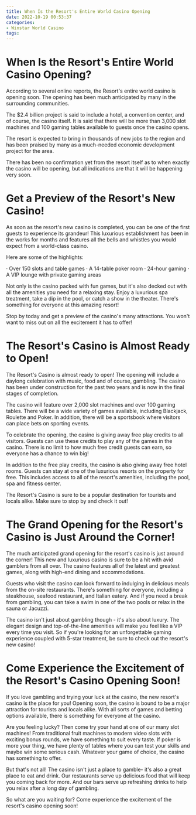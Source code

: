 ```yaml
---
title: When Is the Resort's Entire World Casino Opening
date: 2022-10-19 00:53:37
categories:
- Winstar World Casino
tags:
---
```



#  When Is the Resort's Entire World Casino Opening?

According to several online reports, the Resort's entire world casino is opening soon. The opening has been much anticipated by many in the surrounding communities.

The $2.4 billion project is said to include a hotel, a convention center, and of course, the casino itself. It is said that there will be more than 3,000 slot machines and 100 gaming tables available to guests once the casino opens.

The resort is expected to bring in thousands of new jobs to the region and has been praised by many as a much-needed economic development project for the area.

There has been no confirmation yet from the resort itself as to when exactly the casino will be opening, but all indications are that it will be happening very soon.

#  Get a Preview of the Resort's New Casino!

As soon as the resort's new casino is completed, you can be one of the first guests to experience its grandeur! This luxurious establishment has been in the works for months and features all the bells and whistles you would expect from a world-class casino.

Here are some of the highlights:

· Over 150 slots and table games
· A 14-table poker room
· 24-hour gaming
· A VIP lounge with private gaming areas

Not only is the casino packed with fun games, but it's also decked out with all the amenities you need for a relaxing stay. Enjoy a luxurious spa treatment, take a dip in the pool, or catch a show in the theater. There's something for everyone at this amazing resort!

Stop by today and get a preview of the casino's many attractions. You won't want to miss out on all the excitement it has to offer!

#  The Resort's Casino is Almost Ready to Open!

The Resort's Casino is almost ready to open! The opening will include a daylong celebration with music, food and of course, gambling. The casino has been under construction for the past two years and is now in the final stages of completion.

The casino will feature over 2,000 slot machines and over 100 gaming tables. There will be a wide variety of games available, including Blackjack, Roulette and Poker. In addition, there will be a sportsbook where visitors can place bets on sporting events.

To celebrate the opening, the casino is giving away free play credits to all visitors. Guests can use these credits to play any of the games in the casino. There is no limit to how much free credit guests can earn, so everyone has a chance to win big!

In addition to the free play credits, the casino is also giving away free hotel rooms. Guests can stay at one of the luxurious resorts on the property for free. This includes access to all of the resort's amenities, including the pool, spa and fitness center.

The Resort's Casino is sure to be a popular destination for tourists and locals alike. Make sure to stop by and check it out!

#  The Grand Opening for the Resort's Casino is Just Around the Corner!

The much anticipated grand opening for the resort's casino is just around the corner! This new and luxurious casino is sure to be a hit with avid gamblers from all over. The casino features all of the latest and greatest games, along with high-end dining and accommodations.

Guests who visit the casino can look forward to indulging in delicious meals from the on-site restaurants. There's something for everyone, including a steakhouse, seafood restaurant, and Italian eatery. And if you need a break from gambling, you can take a swim in one of the two pools or relax in the sauna or Jacuzzi.

The casino isn't just about gambling though - it's also about luxury. The elegant design and top-of-the-line amenities will make you feel like a VIP every time you visit. So if you're looking for an unforgettable gaming experience coupled with 5-star treatment, be sure to check out the resort's new casino!

#  Come Experience the Excitement of the Resort's Casino Opening Soon!

If you love gambling and trying your luck at the casino, the new resort's casino is the place for you! Opening soon, the casino is bound to be a major attraction for tourists and locals alike. With all sorts of games and betting options available, there is something for everyone at the casino.

Are you feeling lucky? Then come try your hand at one of our many slot machines! From traditional fruit machines to modern video slots with exciting bonus rounds, we have something to suit every taste. If poker is more your thing, we have plenty of tables where you can test your skills and maybe win some serious cash. Whatever your game of choice, the casino has something to offer.

But that's not all! The casino isn't just a place to gamble- it's also a great place to eat and drink. Our restaurants serve up delicious food that will keep you coming back for more. And our bars serve up refreshing drinks to help you relax after a long day of gambling.

So what are you waiting for? Come experience the excitement of the resort's casino opening soon!